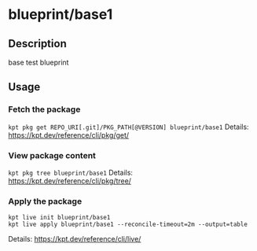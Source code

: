 # blueprint/base1

## Description
base test blueprint

## Usage

### Fetch the package
`kpt pkg get REPO_URI[.git]/PKG_PATH[@VERSION] blueprint/base1`
Details: https://kpt.dev/reference/cli/pkg/get/

### View package content
`kpt pkg tree blueprint/base1`
Details: https://kpt.dev/reference/cli/pkg/tree/

### Apply the package
```
kpt live init blueprint/base1
kpt live apply blueprint/base1 --reconcile-timeout=2m --output=table
```
Details: https://kpt.dev/reference/cli/live/
